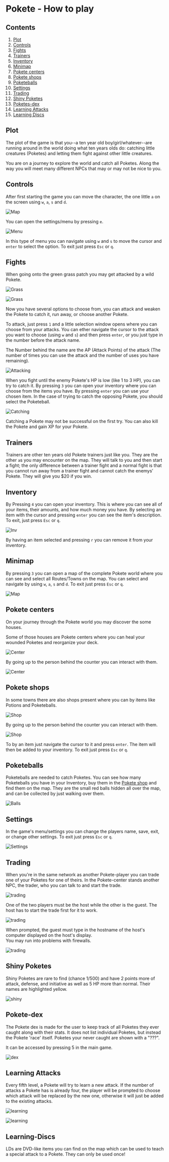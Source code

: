 # Pokete - How to play

## Contents
1. [Plot](#plot)
2. [Controls](#controls)
3. [Fights](#fights)
4. [Trainers](#trainers)
5. [Inventory](#inventory)
6. [Minimap](#minimap)
7. [Pokete centers](#pokete-centers)
8. [Pokete shops](#pokete-shops)
9. [Poketeballs](#poketeballs)
10. [Settings](#settings)
11. [Trading](#trading)
12. [Shiny Poketes](#shiny-poketes)
13. [Poketes-dex](#poketes-dex)
14. [Learning Attacks](#learning-attacks)
15. [Learning Discs](#learning-discs)


## Plot
The plot of the game is that you--a ten year old boy/girl/whatever--are running around in the world doing what ten years olds do: catching little creatures (Poketes) and letting them fight against other little creatures.

You are on a journey to explore the world and catch all Poketes. Along the way you will meet many different NPCs that may or may not be nice to you.

## Controls
After first starting the game you can move the character, the one little `a` on the screen using `w`, `a`, `s` and `d`.

![Map](assets/ss/ss08.png)

You can open the settings/menu by pressing `e`.

![Menu](assets/ss/ss07.png)

In this type of menu you can navigate using `w` and `s` to move the cursor and `enter` to select the option. To exit just press `Esc` or `q`.

## Fights

When going onto the green grass patch you may get attacked by a wild Pokete.

![Grass](assets/ss/ss09.png)

![Grass](assets/ss/ss10.png)

Now you have several options to choose from, you can attack and weaken the Pokete to catch it, run away, or choose another Pokete.

To attack, just press `1` and a little selection window opens where you can choose from your attacks. You can ether navigate the cursor to the attack you want to choose (using `w` and `s`) and then press `enter`, or you just type in the number before the attack name.

The Number behind the name are the AP (Attack Points) of the attack (The number of times you can use the attack and the number of uses you have remaining).

![Attacking](assets/ss/ss11.png)

When you fight until the enemy Pokete's HP is low (like 1 to 3 HP), you can try to catch it. By pressing `3` you can open your inventory where you can choose from the items you have. By pressing `enter` you can use your chosen item. In the case of trying to catch the opposing Pokete, you should select the Poketeball.

![Catching](assets/ss/ss12.png)

Catching a Pokete may not be successful on the first try.
You can also kill the Pokete and gain XP for your Pokete.

## Trainers
Trainers are other ten years old Pokete trainers just like you. They are the other `a`s you may encounter on the map. They will talk to you and then start a fight; the only difference between a trainer fight and a normal fight is that you cannot run away from a trainer fight and cannot catch the enemys' Pokete. They will give you $20 if you win.

## Inventory
By Pressing `4` you can open your inventory. This is  where you can see all of your items, their amounts, and how much money you have. By selecting an item with the cursor and pressing `enter` you can see the item's description. To exit, just press `Esc` or `q`.

![Inv](assets/ss/ss18.png)

By having an item selected and pressing `r` you can remove it from your inventory.

## Minimap
By pressing `3` you can open a map of the complete Pokete world where you can see and select all Routes/Towns on the map. You can select and navigate by using `w`, `a`, `s` and `d`. To exit just press `Esc` or `q`.

![Map](assets/ss/ss19.png)

## Pokete centers
On your journey through the Pokete world you may discover the some houses. 

Some of those houses are Pokete centers where you can heal your wounded Poketes and reorganize your deck.

![Center](assets/ss/ss13.png)

By going up to the person behind the counter you can interact with them. 

![Center](assets/ss/ss14.png)

## Pokete shops
In some towns there are also shops present where you can by items like Potions and Poketeballs.

![Shop](assets/ss/ss15.png)

By going up to the person behind the counter you can interact with them. 

![Shop](assets/ss/ss16.png)

To by an item just navigate the cursor to it and press `enter`. The item will then be added to your inventory. To exit just press `Esc` or `q`.

## Poketeballs
Poketeballs are needed to catch Poketes. You can see how many Poketeballs you have in your Inventory, buy them in the [Pokete shop](#pokete-shops) and find them on the map.
They are the small red balls hidden all over the map, and can be collected by just walking over them.

![Balls](assets/ss/ss17.png)

## Settings
In the game's menu/settings you can change the players name, save, exit, or change other settings. To exit just press `Esc` or `q`.

![Settings](assets/ss/ss20.png)

## Trading
When you're in the same network as another Pokete-player you can trade one of your Poketes for one of theirs.
In the Pokete-center stands another NPC, the trader, who you can talk to and start the trade.

![trading](assets/ss/ss21.png)

One of the two players must be the host while the other is the guest. The host has to start the trade first for it to work.

![trading](assets/ss/ss22.png)

When prompted, the guest must type in the hostname of the host's computer displayed on the host's display.  
You may run into problems with firewalls.

![trading](assets/ss/ss23.png)

## Shiny Poketes
Shiny Poketes are rare to find (chance 1/500) and have 2 points more of attack, defense, and initiative as well as 5 HP more than normal. Their names are highlighted yellow. 

![shiny](assets/ss/ss24.png)

## Pokete-dex
The Pokete dex is made for the user to keep track of all Poketes they ever caught along with their stats. It does not list individual Poketes, but instead the Pokete 'race' itself. Poketes your never caught are shown with a "???".

It can be accessed by pressing 5 in the main game.

![dex](assets/ss/ss25.png)

## Learning Attacks
Every fifth level, a Pokete will try to learn a new attack. If the number of attacks a Pokete has is already four, the player will be prompted to choose which attack will be replaced by the new one, otherwise it will just be added to the existing attacks.

![learning](assets/ss/ss26.png)

![learning](assets/ss/ss27.png)

## Learning-Discs
LDs are DVD-like items you can find on the map which can be used to teach a special attack to a Pokete. They can only be used once!
